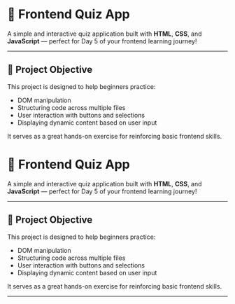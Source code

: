 # 🧠 Frontend Quiz App

A simple and interactive quiz application built with **HTML**, **CSS**, and **JavaScript** — perfect for Day 5 of your frontend learning journey!

---

## 🎯 Project Objective

This project is designed to help beginners practice:

- DOM manipulation
- Structuring code across multiple files
- User interaction with buttons and selections
- Displaying dynamic content based on user input

It serves as a great hands-on exercise for reinforcing basic frontend skills.
# 🧠 Frontend Quiz App

A simple and interactive quiz application built with **HTML**, **CSS**, and **JavaScript** — perfect for Day 5 of your frontend learning journey!

---

## 🎯 Project Objective

This project is designed to help beginners practice:

- DOM manipulation
- Structuring code across multiple files
- User interaction with buttons and selections
- Displaying dynamic content based on user input

It serves as a great hands-on exercise for reinforcing basic frontend skills.

---
